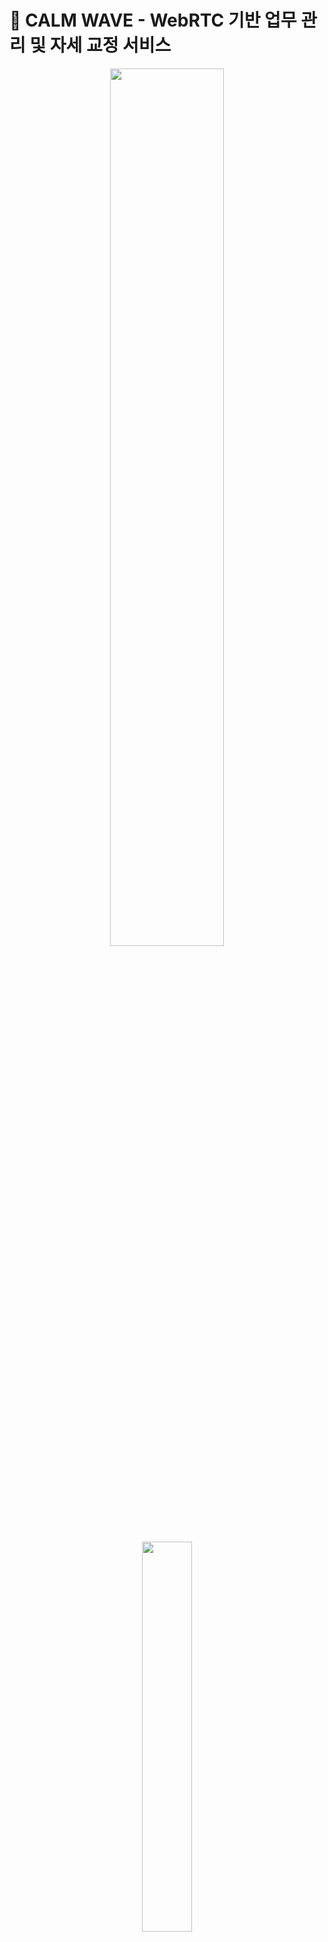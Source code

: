 # 🌊 **CALM WAVE - WebRTC 기반 업무 관리 및 자세 교정 서비스**

<div align=center>
<img width="60%" src="https://user-images.githubusercontent.com/52191425/221072324-3ac256eb-ed71-4e0d-ab6b-f88150ea05fb.gif"/>
<br><br>
<img width="40%" src="https://user-images.githubusercontent.com/52191425/220856785-3b80f676-b7e5-4a4e-ae6d-d264d2324e27.png"/>
</div>

<br>

## 💡 **CALM WAVE 소개**

- 오래 앉아서 일하는 사람들을 위한 업무 시간 관리 및 자세 교정 서비스
- 무자각성을 지향하는 Calm Tech로 유저의 생활에 조용히 스며들어 도움을 줍니다.
- 사용자의 업무 태도 및 습관을 WebRTC 기술을 이용해 수집 후 분석하여,
  더 나은 업무를 위한 개인화된 솔루션을 제공합니다.
- 사용자의 자세를 교정하고 일정 시간마다 스트레칭을 권유하는 등 개인의 업무환경에 도움을 줍니다.

<br>

## 🎬 **CALM WAVE 시연 영상**

[<img src="https://img.shields.io/badge/Link-0085DE?style=for-the-badge&logo=YouTube&logoColor=white">](https://drive.google.com/file/d/16C9Lg_xMNVv9vWsGIXMjhe2ciYe5wq5c/view?usp=sharing)


<br>

## 📅 **프로젝트 진행 기간**

**2023/01/09(월) ~ 2023/02/17(금) <br>**
SSAFY 8기 2학기 공통프로젝트
<br>
우수 프로젝트 수상 🏆

<br>

## 💻 **Calm Wave 서비스 화면**
### **메인 페이지**
<div align=center>

<img width="70%" src="https://user-images.githubusercontent.com/52191425/221072324-3ac256eb-ed71-4e0d-ab6b-f88150ea05fb.gif"/>

</div>

<br>

### **로그인 페이지**
<div align=center>

<img width="70%" src="https://user-images.githubusercontent.com/52191425/221100063-b17cfcea-eec3-4e17-af75-da5e6e3a9fb0.gif"/>

**로그인 성공**

<br>

<img width="70%" src="https://user-images.githubusercontent.com/52191425/221100171-94fdb418-f77a-48ff-972c-15dd32901eb9.gif"/>

**로그인 실패**

<br>

<img width="70%" src="https://user-images.githubusercontent.com/52191425/221101863-1afe3c19-711d-456a-91b7-76b71bfc6274.gif"/>

**구글 로그인**

</div>

<br>

### **업무 계획 페이지**

<div align=center>

<img width="70%" src="https://user-images.githubusercontent.com/52191425/221076364-fd173b3d-82e3-4f45-9cd8-b6b68f578054.gif"/>

**업무 카테고리 추가**

<br>

<img width="70%" src="https://user-images.githubusercontent.com/52191425/221076725-cbfa6883-0249-4540-9148-14183d76afa5.gif"/>

**업무 추가**

<br>

<img width="70%" src="https://user-images.githubusercontent.com/52191425/221076859-4f42c436-20cc-4fa7-8fa9-6679272c2e97.gif"/>

**업무 선택 및 시작**

<br>

</div>

### **업무 진행 페이지**

<div align=center>

<img width="70%" src="https://user-images.githubusercontent.com/52191425/221076986-d65f795d-4031-408a-8fd0-6ebd618f3774.gif"/>

**진행 중인 업무 선택**

<br>

<img width="70%" src="https://user-images.githubusercontent.com/52191425/221077166-6532e310-e92d-4782-9c39-ad3679f5be34.gif"/>

**자세 교정 알람**

<br>

<img width="70%" src="https://user-images.githubusercontent.com/52191425/221077341-f041e30d-1212-4100-af35-7ef6b9fe6932.gif"/>
<img width="70%" src="https://user-images.githubusercontent.com/52191425/221077351-a5baf4ae-cefa-48e1-9a57-f90f3f64b081.gif"/>

**스트레칭 & 휴식 알람**

<br>

<img width="70%" src="https://user-images.githubusercontent.com/52191425/221077725-440ab244-43f7-460a-8094-ddf7e3d577ef.gif"/>

**끝낸 업무 저장 및 종료**

<br>

<img width="70%" src="https://user-images.githubusercontent.com/52191425/221077946-5d6da519-345a-4c76-a0fa-953cc086fd5b.gif"/>

**업무 결과 페이지**

</div>

<br>

### **마이페이지**

<div align=center>

<img width="70%" src="https://user-images.githubusercontent.com/52191425/221078081-0b2b00f4-576a-4a90-a410-5319baced8d4.gif"/>

**프로필**

<br>

<img width="70%" src="https://user-images.githubusercontent.com/52191425/221078338-f68f1b58-587e-41c5-9b85-aaf0c2dd90ec.gif"/>

**업무 캘린더**

<br>

<img width="70%" src="https://user-images.githubusercontent.com/52191425/221078468-dd829985-b16e-4f2f-b179-db3dfe1211d0.gif"/>

**업무 분포 그래프**

<br>

<img width="70%" src="https://user-images.githubusercontent.com/52191425/221079009-01b68b12-cb5c-4cb1-baf7-afd7f4402303.gif"/>

**주간 완료 업무 그래프**

<br>

<img width="70%" src="https://user-images.githubusercontent.com/52191425/221079138-3af0bfae-db77-43fe-b929-279b72c5e447.gif"/>

**목표 일정 달성 비율 그래프**

</div>

<br>


## 🏗️ **아키텍처**

<img width="70%" src="https://user-images.githubusercontent.com/52191425/221501807-a4bca382-ef78-4bb9-8ef0-74e67be777c3.png"/>

<br>

## 🗃️ **ERD**

<img width="60%" src="https://user-images.githubusercontent.com/52191425/223615901-ea4b5efe-40fa-4338-872f-49a1c5dd15af.png"/>

<br>

## 🛠️ **기술 스택**

### **Front**

<img src="https://img.shields.io/badge/html5-E34F26?style=for-the-badge&logo=html5&logoColor=white">  <img src="https://img.shields.io/badge/css-1572B6?style=for-the-badge&logo=css3&logoColor=white">  <img src="https://img.shields.io/badge/javascript-F7DF1E?style=for-the-badge&logo=javascript&logoColor=black"> 
<br>
<img src="https://img.shields.io/badge/react-61DAFB?style=for-the-badge&logo=react&logoColor=black">  <img src="https://img.shields.io/badge/react router-CA4245?style=for-the-badge&logo=react&logoColor=black">  <img src="https://img.shields.io/badge/node.js-339933?style=for-the-badge&logo=Node.js&logoColor=white"> <img src="https://img.shields.io/badge/Redux-764ABC?style=for-the-badge&logo=Redux&logoColor=white">
<br>


<br>

### **Back**

<img src="https://img.shields.io/badge/java 11-FF0000?style=for-the-badge&logo=OpenJDK&logoColor=white"> <img src="https://img.shields.io/badge/Spring Boot-6DB33F?style=for-the-badge&logo=SpringBoot&logoColor=white"> <img src="https://img.shields.io/badge/Spring Data JPA-6DB33F?style=for-the-badge&logo=SpringBoot&logoColor=white">
<br>
<img src="https://img.shields.io/badge/Spring Security-6DB33F?style=for-the-badge&logo=SpringSecurity&logoColor=white"> <img src="https://img.shields.io/badge/queryDSL-4479A1?style=for-the-badge&logoColor=white">  <img src="https://img.shields.io/badge/swagger-85EA2D?style=for-the-badge&logo=Swagger&logoColor=white">
<br>
<img src="https://img.shields.io/badge/OAuth2-E34F26?style=for-the-badge&logoColor=white"> <img src="https://img.shields.io/badge/JWT-E61587?style=for-the-badge&logoColor=white"> <img src="https://img.shields.io/badge/mysql-4479A1?style=for-the-badge&logo=mysql&logoColor=white">  <img src="https://img.shields.io/badge/redis-DC382D?style=for-the-badge&logo=apachetomcat&logoColor=white">

<br>

### **CICD**
<img src="https://img.shields.io/badge/amazonaws-232F3E?style=for-the-badge&logo=amazonaws&logoColor=white"> <img src="https://img.shields.io/badge/Docker-2496ED?style=for-the-badge&logo=Docker&logoColor=white"> <img src="https://img.shields.io/badge/git-F05032?style=for-the-badge&logo=git&logoColor=white"> <img src="https://img.shields.io/badge/gitlab-FC6D26?style=for-the-badge&logo=gitlab&logoColor=white">
<br>
<img src="https://img.shields.io/badge/Jenkins-D24939?style=for-the-badge&logo=Jenkins&logoColor=white"> <img src="https://img.shields.io/badge/NGINX-009639?style=for-the-badge&logo=NGINX&logoColor=white">


<br>

### **기타**
<img src="https://img.shields.io/badge/OpenVidu-FFD400?style=for-the-badge&logoColor=white"> <img src="https://img.shields.io/badge/Teachable Machine-2496ED?style=for-the-badge&logoColor=white">

### **협업 툴**
<img src="https://img.shields.io/badge/jira-0052CC?style=for-the-badge&logo=git&logoColor=white"> <img src="https://img.shields.io/badge/Mattermost-0058CC?style=for-the-badge&logo=Mattermost&logoColor=white">

<br>

## 📚 **프로젝트 산출물**

- [기능 명세서](https://docs.google.com/spreadsheets/d/1LJWp10l55WSav7c_ZgmGGtJ5U0w4zq0SYePQb5vVUXo/edit?usp=sharing)
- [와이어프레임](https://www.figma.com/file/TPjuF89O7YfECOmuBcvW87/%EA%B3%B5%ED%86%B5?node-id=0%3A1&t=0gHPZWdAfukhLuso-1)
- [덤프데이터](./exec/Dump20230217.sql)
- [포팅 메뉴얼](./exec/포팅메뉴얼_CALMWAVE.pdf)
- [발표자료](https://github.com/juyeon-y/CALM_WAVE/blob/main/exec/%EC%B5%9C%EC%A2%85%20%EB%B0%9C%ED%91%9C/%EC%B5%9C%EC%A2%85%20%EB%B0%9C%ED%91%9C%20%EC%A0%9C%EC%B6%9C%EC%9A%A9.pdf)

<br>

## ✔ **Git 커밋 메시지 컨벤션**

- `Feat` : 새로운 기능 추가
- `Modify` : 기존 기능 수정
- `Fix` : 버그 수정
- `Docs` : 문서 내용 변경
- `Style` : 포맷, 세미콜론 수정 등 코드가 아닌 스타일에 관련된 수정
- `Refactor` : 코드 리팩토링
- `Test`: 테스트 코드 추가 및 리팩토링 테스트 등
- `Build` : 빌드 관련 파일 수정
- `Chore` : 코드 의미에 영향을 주지 않는 변경사항 (포맷, 세미콜론 누락, 공백 등)
- `CI` : CI 관련 설정 수정에 대한 커밋
- 커밋 타입은 **대문자**로 시작하며, 항상 대괄호 안에 파트를 입력하여 시작
- 관련된 지라 이슈 번호에 괄호를 붙여 뒤에 추가.

ex) **[BE] Feat: 관심지역 알림 ON/OFF 기능 추가(#123)**

<br>

## ✔ **Git 브랜치 컨벤션**

<img width="50%" src="https://user-images.githubusercontent.com/52191425/212794379-54373f74-67f6-4ec9-ace0-723e8de33c31.png"/>

- `main`
    - 배포 가능한 상태의 결과물 올리는 브랜치
- `develop`
    - 구현 완료된 기능을 병합하기 위한 브랜치
    - 통합 폴더의 기능
- `feature`
    - 개별 기능 구현 브랜치
    - 기능 개발 완료 시 삭제
    - 네이밍 규칙
        - feature/FE or BE/기능이름
        - 예) feature/FE/login
          <br><br>
- **feature 브랜치가 완성되면 develop 브랜치로 merge request를 통해 merge한다.**<br>
  ⇒ merge request가 요청되면, 모든 팀원들이 코드 리뷰를 하여 안전하게 merge한다.

<br>

## 👥 **팀원 역할 분배**

### **Frontend**

- 윤서용 - 업무 기능, WebRTC & Room, Alarm & DnD, 로직 최적화
- 조한이 - 캘린더 기능, CSS Style, 디자인, Profile Page
- 한기현 - 회원 기능, Canvas & Animation Door Page, Modal 틀, Teachable Machine

### **Backend**

- 남이랑 - JWT 유저 인증 구현, 회원 및 업무 API, Spring Security, Spring Data JPA 적용
- 양주연 - 팀장, DevOps, 시각화 API, QueryDSL 적용
